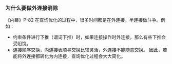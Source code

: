 ### 为什么要做外连接消除
《内幕》P-82
在查询优化的过程中，很多时间都是在外连接，半连接做斗争。例如：
- 约束条件进行下推（谓词下推）时，如果连接操作时外连接，那么有些下推会受阻饶。
- 连接顺序交换，内连接表顺寻交换比较灵活，外连接不能随意交换。
因此，若能将外连接都转化为内连接，查询优化过程会大大简化。

